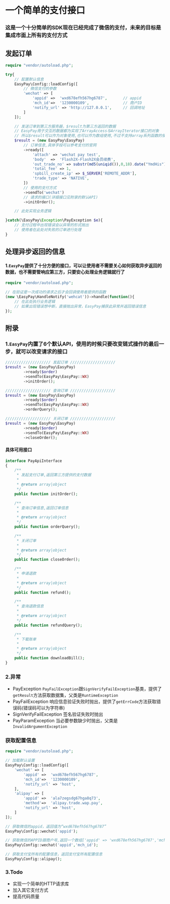 一个简单的支付接口
=

### 这是一个十分简单的SDK现在已经完成了微信的支付，未来的目标是集成市面上所有的支付方式

## 发起订单
```php
require "vendor/autoload.php";

try{
    // 配置默认信息
    EasyPay\Config::loadConfig([
	    // 微信支付的参数
        'wechat' => [
            'appid' =>  'wxd678efh567hg6787',       // appid
            'mch_id'=>  '1230000109',               // 商户ID
            'notify_url' => 'http://127.0.0.1',     // 回调地址
        ]
    ]);

    // 发送订单到第三方服务器，$result为第三方返回的数据
    // EasyPay用于交互的数据都为实现了ArrayAccess与ArrayIterator接口的对象
	// 所以$result可以作为对象使用,也可以作为数组使用,不过不支持array系列函数的使用
    $result = (new EasyPay\EasyPay)
        // 订单信息,具体字段可以参考支付的官网
        ->ready([
            'attach' => 'wechat pay test',
            'body'  =>  'Flash2X-Flash2X会员续费',
            'out_trade_no' => substr(md5(uniqid()),0,18).date("YmdHis"),
            'total_fee' => 1,
            'spbill_create_ip' => $_SERVER['REMOTE_ADDR'],
            'trade_type' => 'NATIVE',
        ])
        // 使用的支付方式
        ->sendTo('wechat')
        // 请求的接口(详细接口见附录的默认API)
        ->initOrder();

	// 此处实现业务逻辑

}catch(\EasyPay\Exception\PayException $e){
    // 支付过程中出现错误会以异常的形式抛出
    // 使用者在此处对失败的订单进行处理
}
```

## 处理异步返回的信息
#### 1.`EasyPay`提供了十分方便的接口，可以让使用者不需要关心如何获取异步返回的数据，也不需要管响应第三方，只要安心处理业务逻辑就行了

```php
require "vendor/autoload.php";

// 在验证是一次成功的请求之后才会回调使用者提供的函数
(new \EasyPay\HandleNotify('wehcat'))->handle(function(){
    // 在此处执行业务逻辑
    // 如果出现错误想中断，直接抛出异常，EasyPay捕获此异常并返回错误信息
});
```

## 附录

### 1.`EasyPay`内置了6个默认API，使用的时候只要改变链式操作的最后一步，就可以改变请求的接口
```php
//////////////////// 发起订单 ////////////////////
$result = (new EasyPay\EasyPay)
        ->ready($order)
        ->sendTo(EasyPay\EasyPay::WX)
        ->initOrder();

//////////////////// 查询订单 ////////////////////
$result = (new EasyPay\EasyPay)
        ->ready($order)
        ->sendTo(EasyPay\EasyPay::WX)
        ->orderQuery();

//////////////////// 关闭订单 ////////////////////
$result = (new EasyPay\EasyPay)
        ->ready($order)
        ->sendTo(EasyPay\EasyPay::WX)
        ->closeOrder();
```
#### 具体可用接口
```php
interface PayApiInterface
{
    /**
     * 发起支付订单,返回第三方提供的支付数据
     *
     * @return array|object
     */
    public function initOrder();

    /**
     * 查询订单信息,返回订单信息
     *
     * @return array|object
     */
    public function orderQuery();

    /**
     * 关闭订单
     *
     * @return array|object
     */
    public function closeOrder();

    /**
     * 申请退款
     *
     * @return array|object
     */
    public function refund();

    /**
     * 查询退款信息
     *
     * @return array|object
     */
    public function refundQuery();

    /**
     * 下载账单
     *
     * @return array|object
     */
    public function downloadBill();
}
```

### 2.异常

* PayException `PayFailException`跟`SignVerifyFailException`基类，提供了`getResult`方法获取数据集，父类是`RuntimeException`
* PayFailException 响应信息验证失败时抛出，提供了`getErrCode`方法获取错误码(错误码可以为字符串)
* SignVerifyFailException 签名验证失败时抛出
* PayParamException 当必要参数缺少时抛出，父类是`InvalidArgumentException`


### 获取配置信息
```php
require "vendor/autoload.php";

// 加载默认设置
EasyPay\Config::loadConfig([
    'wechat' => [
        'appid' =>  'wxd678efh567hg6787',
        'mch_id'=>  '1230000109',
        'notify_url' => 'host',
    ],
    'alipay' => [
        'appid' =>  'ala7zegsdg67hga8q73',
        'method'=>  'alipay.trade.wap.pay',
        'notify_url' => 'host',
    ]
]);

// 获取微信的appid，返回值为“wxd678efh567hg6787”
EasyPay\Config::wechat('appid');

// 获取微信的APPID跟商户号,返回一个数组['appid' => 'wxd678efh567hg6787','mch_id' => '1230000109']
EasyPay\Config::wechat('appid','mch_id');

// 获取支付宝所有的配置信息，返回支付宝所有配置信息
EasyPay\Config::alipay();
```

### 3.Todo
* 实现一个简单的HTTP请求库
* 加入其它支付方式
* 提高代码质量